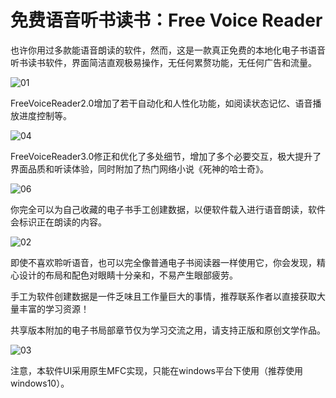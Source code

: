
# 免费语音听书读书：Free Voice Reader

也许你用过多款能语音朗读的软件，然而，这是一款真正免费的本地化电子书语音听书读书软件，界面简洁直观极易操作，无任何累赘功能，无任何广告和流量。

![01](https://user-images.githubusercontent.com/18373233/135024448-8d724463-5963-46a4-bbe3-1520e36c4cb0.png)

FreeVoiceReader2.0增加了若干自动化和人性化功能，如阅读状态记忆、语音播放进度控制等。

![04](https://user-images.githubusercontent.com/18373233/135081711-59ccb691-03d4-44ce-846d-f6606e8fa59f.png)

FreeVoiceReader3.0修正和优化了多处细节，增加了多个必要交互，极大提升了界面品质和听读体验，同时附加了热门网络小说《死神的哈士奇》。

![06](https://user-images.githubusercontent.com/18373233/135340157-5fc9c93a-e421-4442-b857-03ece54de7d3.png)

你完全可以为自己收藏的电子书手工创建数据，以便软件载入进行语音朗读，软件会标识正在朗读的内容。

![02](https://user-images.githubusercontent.com/18373233/135024454-ad7ed0d6-e49d-4328-94fb-a86eaacf8cd6.png)

即使不喜欢聆听语音，也可以完全像普通电子书阅读器一样使用它，你会发现，精心设计的布局和配色对眼睛十分亲和，不易产生眼部疲劳。

手工为软件创建数据是一件乏味且工作量巨大的事情，推荐联系作者以直接获取大量丰富的学习资源！

共享版本附加的电子书局部章节仅为学习交流之用，请支持正版和原创文学作品。

![03](https://user-images.githubusercontent.com/18373233/135024712-c953e710-21f5-49da-a492-f0f1e30b04c4.png)

注意，本软件UI采用原生MFC实现，只能在windows平台下使用（推荐使用windows10）。
